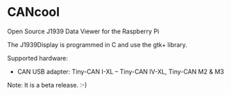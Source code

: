 # CANcool
Open Source J1939 Data Viewer for the Raspberry Pi

The J1939Display is programmed in C and use the gtk+ library.

Supported hardware:
* CAN USB adapter: Tiny-CAN I-XL – Tiny-CAN IV-XL, Tiny-CAN M2 & M3

Note: It is a beta release. :-)


 
